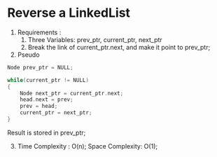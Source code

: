 # Reverse a LinkedList
1. Requirements :
    1. Three Variables: prev_ptr, current_ptr, next_ptr
    2. Break the link of current_ptr.next, and make it point to prev_ptr;
2. Pseudo
```c
Node prev_ptr = NULL;

while(current_ptr != NULL)
{
    Node next_ptr = current_ptr.next;
    head.next = prev;
    prev = head;
    current_ptr = next_ptr;
}
```
Result is stored in prev_ptr;

3. Time Complexity : O(n);
    Space Complexity: O(1);